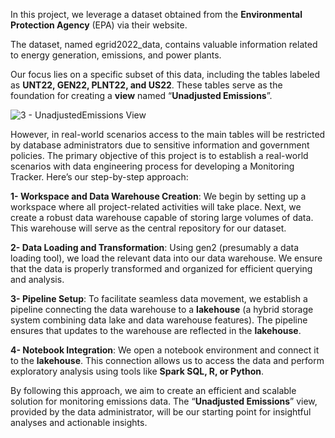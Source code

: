 In this project, we leverage a dataset obtained from the **Environmental Protection Agency** (EPA) via their website. 

The dataset, named egrid2022_data, contains valuable information related to energy generation, emissions, and power plants.

Our focus lies on a specific subset of this data, including the tables labeled as **UNT22, GEN22, PLNT22, and US22**. These tables serve as the foundation for creating a **view** named “**Unadjusted Emissions**”. 


![3 - UnadjustedEmissions View](https://github.com/DallasBaba/Adjusting-Unadjusted-Emissions-with-AI-Solution/assets/104704361/a6d19eb6-6e8c-41a8-9ab8-2fe157194099)

However, in real-world scenarios access to the main tables will be restricted by database administrators due to  sensitive information and government policies. The primary objective of this project is to establish a real-world scenarios with data engineering process for developing a Monitoring Tracker.   Here’s our step-by-step approach:
 
**1- Workspace and Data Warehouse Creation**:
We begin by setting up a workspace where all project-related activities will take place.
Next, we create a robust data warehouse capable of storing large volumes of data. This warehouse will serve as the central repository for our dataset.

**2- Data Loading and Transformation**:
Using gen2 (presumably a data loading tool), we load the relevant data into our data warehouse.
We ensure that the data is properly transformed and organized for efficient querying and analysis.

**3- Pipeline Setup**:
To facilitate seamless data movement, we establish a pipeline connecting the data warehouse to a **lakehouse** (a hybrid storage system combining data lake and data warehouse features).
The pipeline ensures that updates to the warehouse are reflected in the **lakehouse**.

**4- Notebook Integration**:
We open a notebook environment and connect it to the **lakehouse**.
This connection allows us to access the data and perform exploratory analysis using tools like **Spark SQL, R, or Python**.

By following this approach, we aim to create an efficient and scalable solution for monitoring emissions data. 
The “**Unadjusted Emissions**” view, provided by the data administrator, will be our starting point for insightful analyses and actionable insights.
